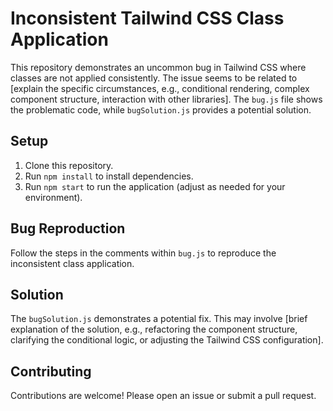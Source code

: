 # Inconsistent Tailwind CSS Class Application

This repository demonstrates an uncommon bug in Tailwind CSS where classes are not applied consistently.  The issue seems to be related to [explain the specific circumstances, e.g., conditional rendering, complex component structure, interaction with other libraries].  The `bug.js` file shows the problematic code, while `bugSolution.js` provides a potential solution.

## Setup

1. Clone this repository.
2. Run `npm install` to install dependencies.
3. Run `npm start` to run the application (adjust as needed for your environment).

## Bug Reproduction

Follow the steps in the comments within `bug.js` to reproduce the inconsistent class application.

## Solution

The `bugSolution.js` demonstrates a potential fix.  This may involve [brief explanation of the solution, e.g., refactoring the component structure, clarifying the conditional logic, or adjusting the Tailwind CSS configuration].

## Contributing

Contributions are welcome! Please open an issue or submit a pull request.